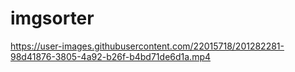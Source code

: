 # imgsorter
 
https://user-images.githubusercontent.com/22015718/201282281-98d41876-3805-4a92-b26f-b4bd71de6d1a.mp4

